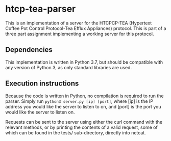 # htcp-tea-parser
This is an implementation of a server for the HTCPCP-TEA (Hypertext Coffee Pot Control Protocol-Tea Efflux Appliances) protocol.
This is part of a three part assignment implementing a working server for this protocol.

## Dependencies
This implementation is written in Python 3.7, but should be compatible with any version of Python 3, as only standard libraries are used.

## Execution instructions
Because the code is written in Python, no compilation is required to run the parser. Simply run `python3 server.py [ip] [port]`, where
[ip] is the IP address you would like the server to listen to on, and [port] is the port you would like the server to listen on. 

Requests can be sent to the server using either the curl command with
the relevant methods, or by printing the contents of a valid request,
some of which can be found in the tests/ sub-directory, directly into
netcat.